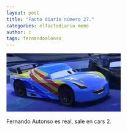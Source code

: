 ```yaml
---
layout: post
title: "Facto diario número 27."
categories: elfactodiario meme
author: c
tags: fernandoalonso
---
```


![fernando autonso](/assets/fernando-autonso.jpg)

Fernando Autonso es real, sale en cars 2.
